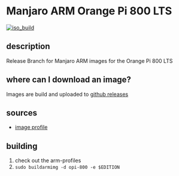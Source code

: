 # Manjaro ARM Orange Pi 800 LTS
[![iso_build](https://github.com/manjaro-arm/opi-800-images/workflows/image_build_all/badge.svg)](https://github.com/manjaro-arm/opi-800-images/actions)

## description

Release Branch for Manjaro ARM images for the Orange Pi 800 LTS

## where can I download an image?

Images are build and uploaded to [github releases](https://github.com/manjaro-arm/opi-800-images/releases)

## sources

- [image profile](https://gitlab.manjaro.org/manjaro-arm/applications/arm-profiles)

## building

1. check out the arm-profiles
2. `sudo buildarmimg -d opi-800 -e $EDITION`

